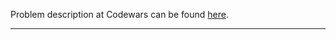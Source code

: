 Problem description at Codewars can be found
[here](https://www.codewars.com/kata/524f5125ad9c12894e00003f/train/python).

-------------


